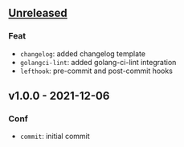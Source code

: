<a name="unreleased"></a>
## [Unreleased]

### Feat
- `changelog`: added changelog template
- `golangci-lint`: added golang-ci-lint integration
- `lefthook`: pre-commit and post-commit hooks


<a name="v1.0.0"></a>
## v1.0.0 - 2021-12-06
### Conf
- `commit`: initial commit


[Unreleased]: https://github.com/tigorlazuardi/repo-template-go/compare/v1.0.0...HEAD
